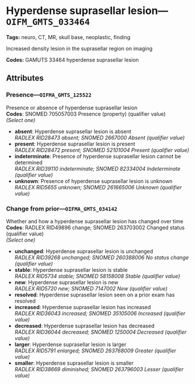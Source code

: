 # Hyperdense suprasellar lesion—`OIFM_GMTS_033464`

**Tags:** neuro, CT, MR, skull base, neoplastic, finding

Increased density lesion in the suprasellar region on imaging

**Codes:** GAMUTS 33464 hyperdense suprasellar lesion

## Attributes

### Presence—`OIFMA_GMTS_125522`

Presence or absence of hyperdense suprasellar lesion  
**Codes**: SNOMED 705057003 Presence (property) (qualifier value)  
*(Select one)*

- **absent**: Hyperdense suprasellar lesion is absent  
_RADLEX RID28473 absent; SNOMED 2667000 Absent (qualifier value)_
- **present**: Hyperdense suprasellar lesion is present  
_RADLEX RID28472 present; SNOMED 52101004 Present (qualifier value)_
- **indeterminate**: Presence of hyperdense suprasellar lesion cannot be determined  
_RADLEX RID39110 indeterminate; SNOMED 82334004 Indeterminate (qualifier value)_
- **unknown**: Presence of hyperdense suprasellar lesion is unknown  
_RADLEX RID5655 unknown; SNOMED 261665006 Unknown (qualifier value)_

### Change from prior—`OIFMA_GMTS_034142`

Whether and how a hyperdense suprasellar lesion has changed over time  
**Codes**: RADLEX RID49896 change; SNOMED 263703002 Changed status (qualifier value)  
*(Select one)*

- **unchanged**: Hyperdense suprasellar lesion is unchanged  
_RADLEX RID39268 unchanged; SNOMED 260388006 No status change (qualifier value)_
- **stable**: Hyperdense suprasellar lesion is stable  
_RADLEX RID5734 stable; SNOMED 58158008 Stable (qualifier value)_
- **new**: Hyperdense suprasellar lesion is new  
_RADLEX RID5720 new; SNOMED 7147002 New (qualifier value)_
- **resolved**: Hyperdense suprasellar lesion seen on a prior exam has resolved  
- **increased**: Hyperdense suprasellar lesion has increased  
_RADLEX RID36043 increased; SNOMED 35105006 Increased (qualifier value)_
- **decreased**: Hyperdense suprasellar lesion has decreased  
_RADLEX RID36044 decreased; SNOMED 1250004 Decreased (qualifier value)_
- **larger**: Hyperdense suprasellar lesion is larger  
_RADLEX RID5791 enlarged; SNOMED 263768009 Greater (qualifier value)_
- **smaller**: Hyperdense suprasellar lesion is smaller  
_RADLEX RID38669 diminished; SNOMED 263796003 Lesser (qualifier value)_